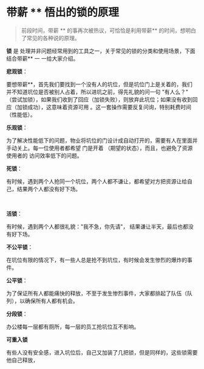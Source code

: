 # 带薪 ** 悟出的锁的原理

> 前段时间，带薪 ** 的事再次被热议，可恰恰是利用带薪** 的时间，想明白了常见的各种说的原理。



  **锁** 是 处理并非问题经常用到的工具之一，关于常见的锁的分类和使用场景，下面结合带薪** 一 一给大家介绍。



**悲观锁**：

​	要想带薪**，首先我们要找到一个没有人的坑位，但是坑位门上是关着的，我们并不知道坑位是否被别人占着，所以进坑之前，得先礼貌的问一句 "有人么？" （尝试加锁），如果我们收到了回应（加锁失败），则放弃此坑位；如果没有收到回应（加锁成功），这意味着资源可用 。这一套操作需要反复问询，特别耗费时间（性能低）。



**乐观锁**：

​	为了解决性能低下的问题，物业将坑位的门设计成自动打开的，需要有人在里面并手动关上。每一位使用者都希望 门是开着 （期望的状态），而且，也避免了资源使用者的 访问效率低下的问题。



**死锁**：

   有时候，遇到两个人抢同一个坑位，两个人都不谦让，都希望对方把资源让给自己，结果两个人都没有好下场。

​	

**活锁**：

   有时候，遇到两个人都很礼貌："我不急，你先请"， 结果谦让半天，最后也都没有好下场。



**不公平锁**：

   在坑位有限的情况下，有一些人总是抢不到坑位，有时候会发生惨烈的爆炸的事件。



**公平锁**：

   为了保证所有人都能痛快的释放，不至于发生惨烈事件，大家都排起了队伍（队列），以确保所有人都有机会。



**分段锁**：

   办公楼每一层都有厕所，每一层的员工抢坑位互不影响。



**可重入锁**

   有些人没有安全感，进入坑位后，自己又加装了几把锁，但是同样的，这些锁需要他自己释放，











